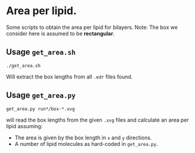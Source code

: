 # Area per lipid.

Some scripts to obtain the area per lipid for bilayers.
Note: The box we consider here is assumed to be **rectangular**.

## Usage ``get_area.sh``

```
./get_area.sh
```

Will extract the box lengths from all ``.edr`` files found.


## Usage ``get_area.py``

```
get_area.py run*/box-*.xvg
```

will read the box lengths from the given ``.xvg`` files and calculate
an area per lipid assuming:

* The area is given by the box length in ``x`` and ``y`` directions.
* A number of lipid molecules as hard-coded in ``get_area.py``.
